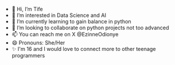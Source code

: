- 👋 Hi, I’m Tife
- 👀 I’m interested in Data Science and AI
- 🌱 I’m currently learning to gain balance in python
- 💞️ I’m looking to collaborate on python projects not too advanced
- 📫 You can reach me on X @EzinneOdionye
- 😄 Pronouns: She/Her
- ✨ I'm 16 and I would love to connect more to other teenage programmers
<!---
TifeDS/TifeDS is a ✨ special ✨ repository because its `README.md` (this file) appears on your GitHub profile.
You can click the Preview link to take a look at your changes.
--->
